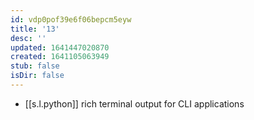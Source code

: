 ```yaml
---
id: vdp0pof39e6f06bepcm5eyw
title: '13'
desc: ''
updated: 1641447020870
created: 1641105063949
stub: false
isDir: false
---
```



-  [[s.l.python]] rich terminal output for CLI applications
